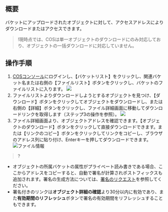 ## 概要
バケットにアップロードされたオブジェクトに対して、アクセスアドレスによりダウンロードまたはアクセスできます。

>!現時点では、COSは単一オブジェクトのダウンロードにのみ対応しており、オブジェクトの一括ダウンロードに対応していません。

## 操作手順
1. [COSコンソール](https://console.cloud.tencent.com/cos5)にログインし、【バケットリスト】をクリックし、関連バケット名または右側の【ファイルリスト】ボタンをクリックし、バケットのファイルリストに入ります。
  ![](https://main.qcloudimg.com/raw/b373ba0eba6a1723236fce8e4a945c64.png)
2. ファイルリストよりダウンロードしようとするオブジェクトを見つけ、【ダウンロード】ボタンをクリックしてオブジェクトをダウンロードし、または右側の【詳細】ボタンをクリックし、ファイル詳細画面に移動してダウンロードリンクを取得します（ステップ3の操作を参照）。
![](https://main.qcloudimg.com/raw/43a197c8c2b662fc0149642a3a769f35.png)
3. ファイル詳細画面より、オブジェクトアドレスを確認できます。【オブジェクトのダウンロード】ボタンをクリックして直接ダウンロードできます。または【リンクのコピー】ボタンをクリックしてリンクをコピーし、ブラウザのアドレス列に貼り付け、Enterキーを押してダウンロードできます。
![ファイル情報](https://main.qcloudimg.com/raw/6b60651aee260df4f4969f8a7b25deb7.png)

>?
- オブジェクトの所属バケットの属性がプライベート読み書きである場合、ここからアドレスをコピーすると、自動で署名が計算されポストフィックスも追加されます。署名の生成方法については、[署名のリクエスト](https://intl.cloud.tencent.com/document/product/436/7778)を参照してください。
- 署名付きのリンクは**オブジェクト詳細の確認**より30分以内に有効であり、また**有効期間のリフレッシュ**ボタンで署名の有効期間をリフレッシュすることもできます。
